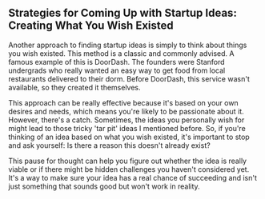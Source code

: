 ## Strategies for Coming Up with Startup Ideas: Creating What You Wish Existed

Another approach to finding startup ideas is simply to think about things you wish existed. This method is a classic and commonly advised. A famous example of this is DoorDash. The founders were Stanford undergrads who really wanted an easy way to get food from local restaurants delivered to their dorm. Before DoorDash, this service wasn't available, so they created it themselves.

This approach can be really effective because it's based on your own desires and needs, which means you're likely to be passionate about it. However, there's a catch. Sometimes, the ideas you personally wish for might lead to those tricky 'tar pit' ideas I mentioned before. So, if you're thinking of an idea based on what you wish existed, it's important to stop and ask yourself: Is there a reason this doesn't already exist?

This pause for thought can help you figure out whether the idea is really viable or if there might be hidden challenges you haven't considered yet. It's a way to make sure your idea has a real chance of succeeding and isn't just something that sounds good but won't work in reality.
